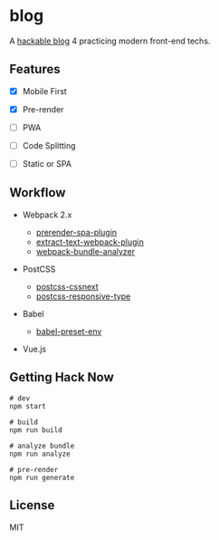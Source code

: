 # blog

A [hackable blog](lyyourc.com) 4 practicing modern front-end techs.


## Features

- [x] Mobile First
- [x] Pre-render
- [ ] PWA
- [ ] Code Splitting
- [ ] Static or SPA


## Workflow

- Webpack 2.x
    - [prerender-spa-plugin](https://github.com/chrisvfritz/prerender-spa-plugin)
    - [extract-text-webpack-plugin](https://github.com/webpack-contrib/extract-text-webpack-plugin)
    - [webpack-bundle-analyzer](https://github.com/th0r/webpack-bundle-analyzer)

- PostCSS
    - [postcss-cssnext](https://github.com/MoOx/postcss-cssnext)
    - [postcss-responsive-type](https://github.com/seaneking/postcss-responsive-type)

- Babel
    - [babel-preset-env](https://github.com/babel/babel-preset-env)

- Vue.js


## Getting Hack Now

```shell
# dev
npm start

# build
npm run build

# analyze bundle
npm run analyze

# pre-render
npm run generate
```

## License

MIT
